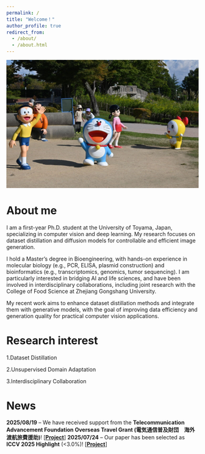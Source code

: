 ```yaml
---
permalink: /
title: "Welcome！"
author_profile: true
redirect_from: 
  - /about/
  - /about.html
---
```


<img src="/images/welcome.png" alt="My photo">

About me
======
I am a first-year Ph.D. student at the University of Toyama, Japan, specializing in computer vision and deep learning. My research focuses on dataset distillation and diffusion models for controllable and efficient image generation.

I hold a Master’s degree in Bioengineering, with hands-on experience in molecular biology (e.g., PCR, ELISA, plasmid construction) and bioinformatics (e.g., transcriptomics, genomics, tumor sequencing). I am particularly interested in bridging AI and life sciences, and have been involved in interdisciplinary collaborations, including joint research with the College of Food Science at Zhejiang Gongshang University.

My recent work aims to enhance dataset distillation methods and integrate them with generative models, with the goal of improving data efficiency and generation quality for practical computer vision applications.

Research interest
======
1.Dataset Distillation

2.Unsupervised Domain Adaptation

3.Interdisciplinary Collaboration

News
======
**2025/08/19** – We have received support from the **Telecommunication Advancement Foundation Overseas Travel Grant (電気通信普及財団　海外渡航旅費援助)**! <span>[</span><a href="https://taf.yoshida-p.net/"><strong>Project</strong></a><span>]</span>
**2025/07/24** – Our paper has been selected as **ICCV 2025 Highlight** (<3.0%)! <span>[</span><a href="https://zou-yawen.github.io/DD_via_vision-language/"><strong>Project</strong></a><span>]</span>


